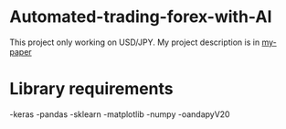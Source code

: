 # Automated-trading-forex-with-AI
This project only working on USD/JPY.
My project description is in 
[my-paper](https://github.com/WatsaponJangsanit/Automated-trading-forex-with-AI/blob/master/my-paper.md)



# Library requirements
  -keras    -pandas
  -sklearn  -matplotlib
  -numpy    -oandapyV20
